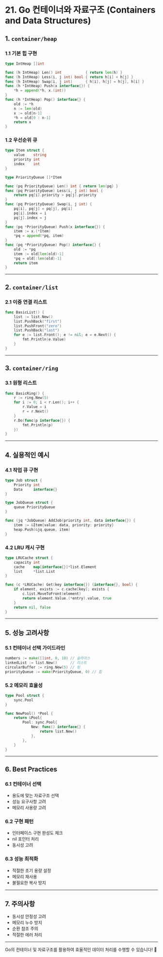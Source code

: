# 21. Go 컨테이너와 자료구조 (Containers and Data Structures)

## 1. `container/heap`

### 1.1 기본 힙 구현
```go
type IntHeap []int

func (h IntHeap) Len() int           { return len(h) }
func (h IntHeap) Less(i, j int) bool { return h[i] < h[j] }
func (h IntHeap) Swap(i, j int)      { h[i], h[j] = h[j], h[i] }
func (h *IntHeap) Push(x interface{}) {
    *h = append(*h, x.(int))
}
func (h *IntHeap) Pop() interface{} {
    old := *h
    n := len(old)
    x := old[n-1]
    *h = old[0 : n-1]
    return x
}
```

### 1.2 우선순위 큐
```go
type Item struct {
    value    string
    priority int
    index    int
}

type PriorityQueue []*Item

func (pq PriorityQueue) Len() int { return len(pq) }
func (pq PriorityQueue) Less(i, j int) bool {
    return pq[i].priority > pq[j].priority
}
func (pq PriorityQueue) Swap(i, j int) {
    pq[i], pq[j] = pq[j], pq[i]
    pq[i].index = i
    pq[j].index = j
}
func (pq *PriorityQueue) Push(x interface{}) {
    item := x.(*Item)
    *pq = append(*pq, item)
}
func (pq *PriorityQueue) Pop() interface{} {
    old := *pq
    item := old[len(old)-1]
    *pq = old[:len(old)-1]
    return item
}
```

---

## 2. `container/list`

### 2.1 이중 연결 리스트
```go
func BasicList() {
    list := list.New()
    list.PushBack("first")
    list.PushFront("zero")
    list.PushBack("last")
    for e := list.Front(); e != nil; e = e.Next() {
        fmt.Println(e.Value)
    }
}
```

---

## 3. `container/ring`

### 3.1 원형 리스트
```go
func BasicRing() {
    r := ring.New(5)
    for i := 0; i < r.Len(); i++ {
        r.Value = i
        r = r.Next()
    }
    r.Do(func(p interface{}) {
        fmt.Println(p)
    })
}
```

---

## 4. 실용적인 예시

### 4.1 작업 큐 구현
```go
type Job struct {
    Priority int
    Data     interface{}
}

type JobQueue struct {
    queue PriorityQueue
}

func (jq *JobQueue) AddJob(priority int, data interface{}) {
    item := &Item{value: data, priority: priority}
    heap.Push(&jq.queue, item)
}
```

### 4.2 LRU 캐시 구현
```go
type LRUCache struct {
    capacity int
    cache    map[interface{}]*list.Element
    list     *list.List
}

func (c *LRUCache) Get(key interface{}) (interface{}, bool) {
    if element, exists := c.cache[key]; exists {
        c.list.MoveToFront(element)
        return element.Value.(*entry).value, true
    }
    return nil, false
}
```

---

## 5. 성능 고려사항

### 5.1 컨테이너 선택 가이드라인
```go
numbers := make([]int, 0, 10) // 슬라이스
linkedList := list.New()      // 리스트
circularBuffer := ring.New(5) // 링
priorityQueue := make(PriorityQueue, 0) // 힙
```

### 5.2 메모리 효율성
```go
type Pool struct {
    sync.Pool
}

func NewPool() *Pool {
    return &Pool{
        Pool: sync.Pool{
            New: func() interface{} {
                return list.New()
            },
        },
    }
}
```

---

## 6. Best Practices

### 6.1 컨테이너 선택
- 용도에 맞는 자료구조 선택
- 성능 요구사항 고려
- 메모리 사용량 고려

### 6.2 구현 패턴
- 인터페이스 구현 완성도 체크
- nil 포인터 처리
- 동시성 고려

### 6.3 성능 최적화
- 적절한 초기 용량 설정
- 메모리 재사용
- 불필요한 복사 방지

---

## 7. 주의사항
- 동시성 안정성 고려
- 메모리 누수 방지
- 순환 참조 주의
- 적절한 에러 처리

---

Go의 컨테이너 및 자료구조를 활용하여 효율적인 데이터 처리를 수행할 수 있습니다! 🚀

